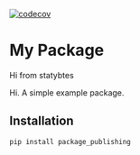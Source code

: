 [![codecov](https://codecov.io/github/nehargupta/packagedemo/graph/badge.svg?token=D6EBA2LLRP)](https://codecov.io/github/nehargupta/packagedemo)



# My Package
Hi from statybtes

Hi. A simple example package.

## Installation

```bash
pip install package_publishing

